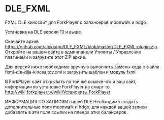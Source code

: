 # DLE_FXML
FXML DLE киносайт для ForkPlayer с балансеров  moonwalk и hdgo. 

Установка на DLE версии 13 и выше

Скачайте архив https://github.com/alexkdpu/DLE_FXML/blob/master/DLE_FXML-plugin.zip.
Откройте на вашем сайте в админпанели Утилиты / Управление плагинами и загрузите этот ZIP архив.

Для версий ниже необходимо вручную выполнить замены кода с файла fxml-dle-dlja-kinosajtov.xml и загрузить шаблон и модуль fxml


В ForkPlayer сайт открывать по той же ссылке что и ваш сайт, информация по установке ForkPlayer на смарт тв http://wiki.forkplayer.tv/wiki/Установить_ForkPlayer

ИНФОРМАЦИЯ ПО ЗАПИСЯМ вашей DLE
Необходимо создать дополнительные поля moonwalk и hdgo, для каждой вашей записи добавлять в эти поля ссылки на плеера этих балансеров.
